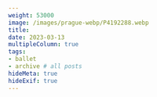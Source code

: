 ```yaml
---
weight: 53000
image: /images/prague-webp/P4192288.webp
title:
date: 2023-03-13
multipleColumn: true
tags:
- ballet
- archive # all posts
hideMeta: true
hideExif: true
---
```

